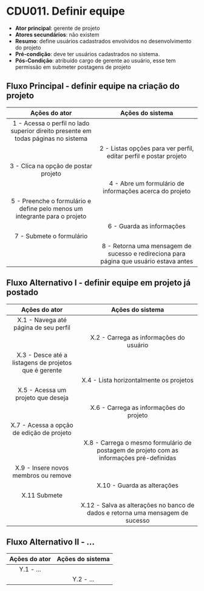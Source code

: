 # CDU011. Definir equipe

- **Ator principal**: gerente de projeto
- **Atores secundários**: não existem
- **Resumo**: define usuários cadastrados envolvidos no desenvolvimento do projeto
- **Pré-condição**: deve ter usuários cadastrados no sistema. 
- **Pós-Condição**: atribuído cargo de gerente ao usuário, esse tem permissão em submeter postagens de projeto

## Fluxo Principal - definir equipe na criação do projeto
| Ações do ator | Ações do sistema |
| :-----------------: | :-----------------: | 
| 1 - Acessa o perfil no lado superior direito presente em todas páginas no sistema | |  
| | 2 - Listas opções para ver perfil, editar perfil e postar projeto |
| 3 - Clica na opção de postar projeto | | 
| | 4 - Abre um formulário de informações acerca do projeto |
| 5 - Preenche o formulário e define pelo menos um integrante para o projeto | | 
| | 6 - Guarda as informações |
| 7 - Submete o formulário | |
| | 8 - Retorna uma mensagem de sucesso e redireciona para página que usuário estava antes |

## Fluxo Alternativo I - definir equipe em projeto já postado
| Ações do ator | Ações do sistema |
| :-----------------: |:-----------------: | 
| X.1 - Navega até página de seu perfil | |  
| | X.2 -  Carrega as informações do usuário |
| X.3 - Desce até a listagens de projetos que é gerente | |
| | X.4 - Lista horizontalmente os projetos | 
| X.5 - Acessa um projeto que deseja | |
| | X.6 - Carrega as informações do projeto | |
| X.7 - Acessa a opção de edição de projeto | 
| | X.8 - Carrega o mesmo formulário de postagem de projeto com as informações pré-definidas |
| X.9 - Insere novos membros ou remove | |
| | X.10 - Guarda as alterações |
| X.11 Submete | |
| | X.12 - Salva as alterações no banco de dados e retorna uma mensagem de sucesso |

## Fluxo Alternativo II - ...
| Ações do ator | Ações do sistema |
| :-----------------: | :-----------------: | 
| Y.1 - ... | |  
| | Y.2 - ... |  
